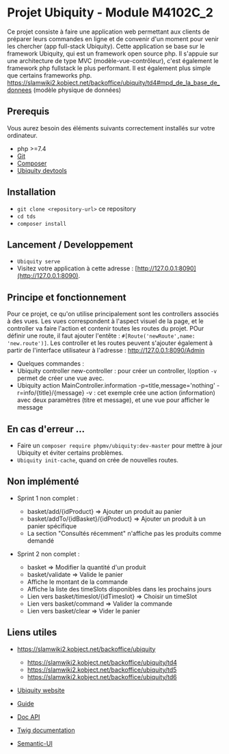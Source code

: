 # Projet Ubiquity - Module M4102C_2

Ce projet consiste à faire une application web permettant aux clients de préparer leurs commandes en ligne et de convenir d'un moment pour venir les chercher (app full-stack Ubiquity). Cette application se base sur le framework Ubiquity, qui est un framework open source php. Il s'appuie sur une architecture de type MVC (modèle-vue-contrôleur), c'est également le framework php fullstack le plus performant. Il est également plus simple que certains frameworks php.
https://slamwiki2.kobject.net/backoffice/ubiquity/td4#mpd_de_la_base_de_donnees (modèle physique de données)

## Prerequis

Vous aurez besoin des éléments suivants correctement installés sur votre ordinateur.

* php >=7.4
* [Git](https://git-scm.com/)
* [Composer](https://getcomposer.org)
* [Ubiquity devtools](https://ubiquity.kobject.net/)

## Installation

* `git clone <repository-url>` ce repository
* `cd tds`
* `composer install`

## Lancement / Developpement

* `Ubiquity serve`
* Visitez votre application à cette adresse : [http://127.0.0.1:8090](http://127.0.0.1:8090).

## Principe et fonctionnement

Pour ce projet, ce qu'on utilise principalement sont les controllers associés à des vues. Les vues correspondent à l'aspect visuel de la page, et le controller va faire l'action et contenir toutes les routes du projet. POur définir une route, il faut ajouter l'entête : `#[Route('newRoute',name: 'new.route')]`. Les controller et les routes peuvent s'ajouter également à partir de l'interface utilisateur à l'adresse : http://127.0.0.1:8090/Admin
* Quelques commandes : 
* Ubiquity controller new-controller : pour créer un controller, l(option `-v` permet de créer une vue avec.
* Ubiquity action MainController.information -p=title,message='nothing' -r=info/{title}/{message} -v : cet exemple crée une action (information) avec deux paramètres (titre et message), et une vue pour afficher le message


## En cas d'erreur ...

* Faire un `composer require phpmv/ubiquity:dev-master` pour mettre à jour Ubiquity et éviter certains problèmes.
* `Ubiquity init-cache`, quand on crée de nouvelles routes.

## Non implémenté 

* Sprint 1 non complet :
  * basket/add/{idProduct} ⇒ Ajouter un produit au panier
  * basket/addTo/{idBasket}/{idProduct} ⇒ Ajouter un produit à un panier spécifique
  * La section "Consultés récemment" n'affiche pas les produits comme demandé
 
* Sprint 2 non complet :
  * basket ⇒ Modifier la quantité d'un produit
  * basket/validate ⇒ Valide le panier
  * Affiche le montant de la commande
   * Affiche la liste des timeSlots disponibles dans les prochains jours
   * Lien vers basket/timeslot/{idTimeslot} ⇒ Choisir un timeSlot
   * Lien vers basket/command ⇒ Valider la commande
   * Lien vers basket/clear ⇒ Vider le panier

## Liens utiles

* https://slamwiki2.kobject.net/backoffice/ubiquity
  * https://slamwiki2.kobject.net/backoffice/ubiquity/td4
  * https://slamwiki2.kobject.net/backoffice/ubiquity/td5
  * https://slamwiki2.kobject.net/backoffice/ubiquity/td6
  
* [Ubiquity website](https://ubiquity.kobject.net/)
* [Guide](http://micro-framework.readthedocs.io/en/latest/?badge=latest)
* [Doc API](https://api.kobject.net/ubiquity/)
* [Twig documentation](https://twig.symfony.com)
* [Semantic-UI](https://semantic-ui.com)
